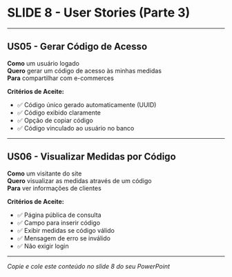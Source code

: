 # SLIDE 8 - User Stories (Parte 3)

---

## US05 - Gerar Código de Acesso
**Como** um usuário logado  
**Quero** gerar um código de acesso às minhas medidas  
**Para** compartilhar com e-commerces

**Critérios de Aceite:**
- ✅ Código único gerado automaticamente (UUID)
- ✅ Código exibido claramente
- ✅ Opção de copiar código
- ✅ Código vinculado ao usuário no banco

---

## US06 - Visualizar Medidas por Código
**Como** um visitante do site  
**Quero** visualizar as medidas através de um código  
**Para** ver informações de clientes

**Critérios de Aceite:**
- ✅ Página pública de consulta
- ✅ Campo para inserir código
- ✅ Exibir medidas se código válido
- ✅ Mensagem de erro se inválido
- ✅ Não exigir login

---

*Copie e cole este conteúdo no slide 8 do seu PowerPoint*

